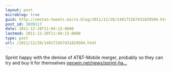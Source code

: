 ```yaml
---
layout: post
microblog: true
guid: http://vmstan-tweets.micro.blog/2011/12/20/149173267431829504.html
post_id: 3039117
date: 2011-12-20T11:04:13-0600
lastmod: 2011-12-20T11:04:13-0600
type: post
url: /2011/12/20/149173267431829504.html
---
```

Sprint happy with the demise of AT&T-Mobile merger, probably so they can try and buy it for themselves <a href="http://www.neowin.net/news/sprint-happy-with-the-demise-of-att-mobile-merger">neowin.net/news/sprint-ha…</a>
